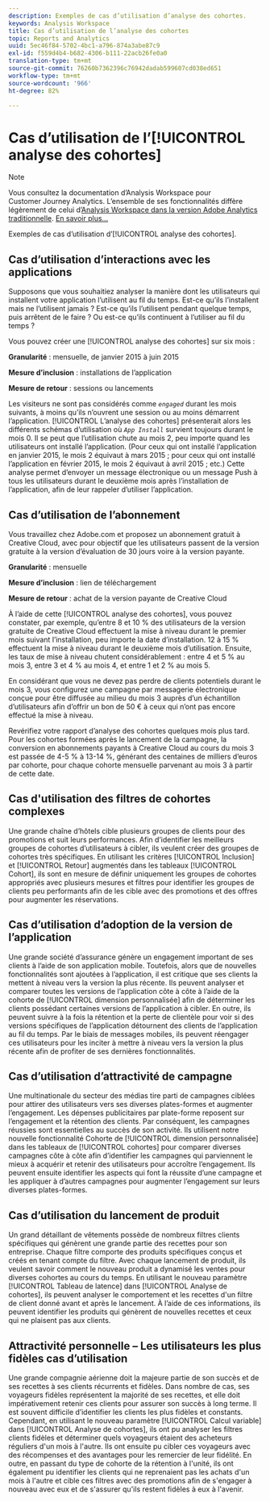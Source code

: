 ```yaml
---
description: Exemples de cas d’utilisation d’analyse des cohortes.
keywords: Analysis Workspace
title: Cas d’utilisation de l’analyse des cohortes
topic: Reports and Analytics
uuid: 5ec46f84-5702-4bc1-a796-874a3abe87c9
exl-id: f559d4b4-b682-4306-b111-22acb26fe0a0
translation-type: tm+mt
source-git-commit: 76260b7362396c76942dadab599607cd038ed651
workflow-type: tm+mt
source-wordcount: '966'
ht-degree: 82%

---
```


# Cas d’utilisation de l’[!UICONTROL analyse des cohortes]

>[!NOTE]
>
>Vous consultez la documentation d’Analysis Workspace pour Customer Journey Analytics. L’ensemble de ses fonctionnalités diffère légèrement de celui d’[Analysis Workspace dans la version Adobe Analytics traditionnelle](https://docs.adobe.com/content/help/fr-FR/analytics/analyze/analysis-workspace/home.html). [En savoir plus...](/help/getting-started/cja-aa.md)

Exemples de cas d’utilisation d’[!UICONTROL analyse des cohortes].

## Cas d’utilisation d’interactions avec les applications

Supposons que vous souhaitiez analyser la manière dont les utilisateurs qui installent votre application l’utilisent au fil du temps. Est-ce qu’ils l’installent mais ne l’utilisent jamais ? Est-ce qu’ils l’utilisent pendant quelque temps, puis arrêtent de le faire ? Ou est-ce qu’ils continuent à l’utiliser au fil du temps ?

Vous pouvez créer une [!UICONTROL analyse des cohortes] sur six mois :

**Granularité** : mensuelle, de janvier 2015 à juin 2015

**Mesure d’inclusion** : installations de l’application

**Mesure de retour** : sessions ou lancements

Les visiteurs ne sont pas considérés comme *`engaged`* durant les mois suivants, à moins qu’ils n’ouvrent une session ou au moins démarrent l’application. [!UICONTROL L’analyse des cohortes] présenterait alors les différents schémas d’utilisation où *`App Install`* survient toujours durant le mois 0. Il se peut que l’utilisation chute au mois 2, peu importe quand les utilisateurs ont installé l’application. (Pour ceux qui ont installé l’application en janvier 2015, le mois 2 équivaut à mars 2015 ; pour ceux qui ont installé l’application en février 2015, le mois 2 équivaut à avril 2015 ; etc.) Cette analyse permet d’envoyer un message électronique ou un message Push à tous les utilisateurs durant le deuxième mois après l’installation de l’application, afin de leur rappeler d’utiliser l’application.

## Cas d’utilisation de l’abonnement

Vous travaillez chez Adobe.com et proposez un abonnement gratuit à Creative Cloud, avec pour objectif que les utilisateurs passent de la version gratuite à la version d’évaluation de 30 jours voire à la version payante.

**Granularité** : mensuelle

**Mesure d’inclusion** : lien de téléchargement

**Mesure de retour** : achat de la version payante de Creative Cloud

À l’aide de cette [!UICONTROL analyse des cohortes], vous pouvez constater, par exemple, qu’entre 8 et 10 % des utilisateurs de la version gratuite de Creative Cloud effectuent la mise à niveau durant le premier mois suivant l’installation, peu importe la date d’installation. 12 à 15 % effectuent la mise à niveau durant le deuxième mois d’utilisation. Ensuite, les taux de mise à niveau chutent considérablement : entre 4 et 5 % au mois 3, entre 3 et 4 % au mois 4, et entre 1 et 2 % au mois 5.

En considérant que vous ne devez pas perdre de clients potentiels durant le mois 3, vous configurez une campagne par messagerie électronique conçue pour être diffusée au milieu du mois 3 auprès d’un échantillon d’utilisateurs afin d’offrir un bon de 50 € à ceux qui n’ont pas encore effectué la mise à niveau.

Revérifiez votre rapport d’analyse des cohortes quelques mois plus tard. Pour les cohortes formées après le lancement de la campagne, la conversion en abonnements payants à Creative Cloud au cours du mois 3 est passée de 4-5 % à 13-14 %, générant des centaines de milliers d’euros par cohorte, pour chaque cohorte mensuelle parvenant au mois 3 à partir de cette date.

## Cas d&#39;utilisation des filtres de cohortes complexes

Une grande chaîne d’hôtels cible plusieurs groupes de clients pour des promotions et suit leurs performances. Afin d’identifier les meilleurs groupes de cohortes d’utilisateurs à cibler, ils veulent créer des groupes de cohortes très spécifiques. En utilisant les critères [!UICONTROL Inclusion] et [!UICONTROL Retour] augmentés dans les tableaux [!UICONTROL Cohort], ils sont en mesure de définir uniquement les groupes de cohortes appropriés avec plusieurs mesures et filtres pour identifier les groupes de clients peu performants afin de les cible avec des promotions et des offres pour augmenter les réservations.

## Cas d’utilisation d’adoption de la version de l’application

Une grande société d’assurance génère un engagement important de ses clients à l’aide de son application mobile. Toutefois, alors que de nouvelles fonctionnalités sont ajoutées à l’application, il est critique que ses clients la mettent à niveau vers la version la plus récente. Ils peuvent analyser et comparer toutes les versions de l’application côte à côte à l’aide de la cohorte de [!UICONTROL dimension personnalisée] afin de déterminer les clients possédant certaines versions de l’application à cibler. En outre, ils peuvent suivre à la fois la rétention et la perte de clientèle pour voir si des versions spécifiques de l’application détournent des clients de l’application au fil du temps. Par le biais de messages mobiles, ils peuvent réengager ces utilisateurs pour les inciter à mettre à niveau vers la version la plus récente afin de profiter de ses dernières fonctionnalités.

## Cas d’utilisation d’attractivité de campagne

Une multinationale du secteur des médias tire parti de campagnes ciblées pour attirer des utilisateurs vers ses diverses plates-formes et augmenter l’engagement. Les dépenses publicitaires par plate-forme reposent sur l’engagement et la rétention des clients. Par conséquent, les campagnes réussies sont essentielles au succès de son activité. Ils utilisent notre nouvelle fonctionnalité Cohorte de [!UICONTROL dimension personnalisée] dans les tableaux de [!UICONTROL cohortes] pour comparer diverses campagnes côte à côte afin d’identifier les campagnes qui parviennent le mieux à acquérir et retenir des utilisateurs pour accroître l’engagement. Ils peuvent ensuite identifier les aspects qui font la réussite d’une campagne et les appliquer à d’autres campagnes pour augmenter l’engagement sur leurs diverses plates-formes.

## Cas d’utilisation du lancement de produit

Un grand détaillant de vêtements possède de nombreux filtres clients spécifiques qui génèrent une grande partie des recettes pour son entreprise. Chaque filtre comporte des produits spécifiques conçus et créés en tenant compte du filtre. Avec chaque lancement de produit, ils veulent savoir comment le nouveau produit a dynamisé les ventes pour diverses cohortes au cours du temps. En utilisant le nouveau paramètre [!UICONTROL Tableau de latence] dans [!UICONTROL Analyse de cohortes], ils peuvent analyser le comportement et les recettes d&#39;un filtre de client donné avant et après le lancement. À l’aide de ces informations, ils peuvent identifier les produits qui génèrent de nouvelles recettes et ceux qui ne plaisent pas aux clients.

## Attractivité personnelle – Les utilisateurs les plus fidèles cas d’utilisation

Une grande compagnie aérienne doit la majeure partie de son succès et de ses recettes à ses clients récurrents et fidèles. Dans nombre de cas, ses voyageurs fidèles représentent la majorité de ses recettes, et elle doit impérativement retenir ces clients pour assurer son succès à long terme. Il est souvent difficile d’identifier les clients les plus fidèles et constants. Cependant, en utilisant le nouveau paramètre [!UICONTROL Calcul variable] dans [!UICONTROL Analyse de cohortes], ils ont pu analyser les filtres clients fidèles et déterminer quels voyageurs étaient des acheteurs réguliers d&#39;un mois à l&#39;autre. Ils ont ensuite pu cibler ces voyageurs avec des récompenses et des avantages pour les remercier de leur fidélité. En outre, en passant du type de cohorte de la rétention à l&#39;unité, ils ont également pu identifier les clients qui ne reprenaient pas les achats d&#39;un mois à l&#39;autre et cible ces filtres avec des promotions afin de s&#39;engager à nouveau avec eux et de s&#39;assurer qu&#39;ils restent fidèles à eux à l&#39;avenir.
